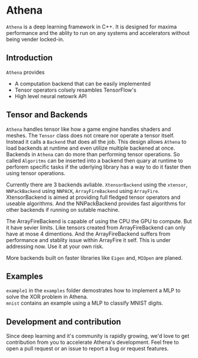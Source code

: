 # Athena

`Athena` is a deep learning framework in C++. It is designed for maxima performance and the ablity to run on any systems and accelerators without being vender locked-in.

## Introduction

`Athena` provides

- A computation backend that can be easily implemented
- Tensor operators colsely resambles TensorFlow's
- High level neural netowrk API

## Tensor and Backends

`Athena` handles tensor like how a game engine handles shaders and meshes. The `Tensor` class does not creare nor operate a tensor itself. Instead it calls a `Backend` that does all the job. This design allows `Athena` to load backends at runtime and even utilize multiple backened at once.<br>
Backends in `Athena` can do more than performing tensor operations. So called `Algoritms` can be inserted into a backend then quary at runtime to perforem specific tasks if the uderlying library has a way to do it faster then using tensor operations.

Currently there are 3 backends avliable. `XtensorBackend` using the `xtensor`, `NNPackBackend` using `NNPACK`, `ArrayFireBackend` using `ArrayFire`. XtensorBackend is aimed at providing full fledged tensor operators and useable algorithms. And the NNPackBackend provides fast algorithms for other backends if running on sutable machine.

The ArrayFireBackend is capable of using the CPU the GPU to compute. But it have sevier limits. Like tensors created from ArrayFireBackend can only have at mose 4 dimentions. And the ArrayFireBackend suffers from performance and stablity issue within ArrayFire it self. This is under addressing now. Use it at your own risk.

More backends built on faster libraries like `Eigen` and, `MIOpen` are planed.

## Examples

`example1` in the `examples` folder demostrates how to implement a MLP to solve the XOR problem in Athena.<br>
`mnist` contains an example using a MLP to classify MNIST digits.

## Development and contribution

Since deep learning and it's community is rapidly growing, we'd love to get contribution from you to accelerate Athena's development. Feel free to open a pull request or an issue to report a bug or request features.
